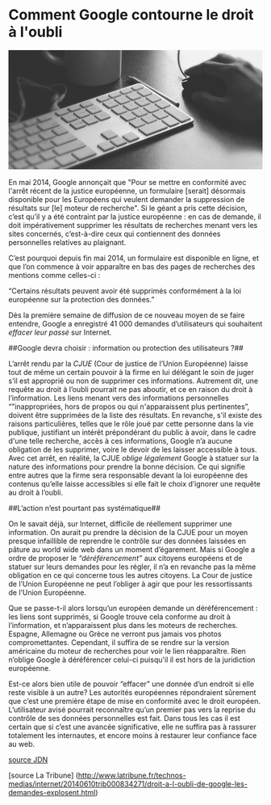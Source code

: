 # Comment Google contourne le droit à l'oubli	

![Comment Google contourne le droit à l'oubli](img/droit-a-l-oubli.png)

En mai 2014, Google annonçait que "Pour se mettre en conformité avec l'arrêt récent de la justice européenne, un formulaire [serait] désormais disponible pour les Européens qui veulent demander la suppression de résultats sur [le] moteur de recherche". Si le géant a pris cette décision, c’est qu’il y a été contraint par la justice européenne : en cas de demande, il doit impérativement supprimer les résultats de recherches menant vers les sites concernés, c’est-à-dire ceux qui contiennent des données personnelles relatives au plaignant.

C’est pourquoi depuis fin mai 2014, un formulaire est disponible en ligne, et que l’on commence à voir apparaître en bas des pages de recherches des mentions comme celles-ci :

“Certains résultats peuvent avoir été supprimés conformément à la loi européenne sur la protection des données.”

Dès la première semaine de diffusion de ce nouveau moyen de se faire entendre, Google a enregistré 41 000 demandes d’utilisateurs qui souhaitent *effacer leur passé* sur Internet.

##Google devra choisir : information ou protection des utilisateurs ?##

L’arrêt rendu par la *CJUE* (Cour de justice de l’Union Européenne) laisse tout de même un certain pouvoir à la firme en lui délégant le soin de juger s’il est approprié ou non de supprimer ces informations. Autrement dit, une requête au droit à l’oubli pourrait ne pas aboutir, et ce en raison du droit à l’information. Les liens menant vers des informations personnelles “"inappropriées, hors de propos ou qui n'apparaissent plus pertinentes”, doivent être supprimées de la liste des résultats. En revanche, s'il existe des raisons particulières, telles que le rôle joué par cette personne dans la vie publique, justifiant un intérêt prépondérant du public à avoir, dans le cadre d'une telle recherche, accès à ces informations, Google n’a aucune obligation de les supprimer, voire le devoir de les laisser accessible à tous.
Avec cet arrêt, en réalité, la CJUE *oblige légalement* Google à statuer sur la nature des informations pour prendre la bonne décision. Ce qui signifie entre autres que la firme sera responsable devant la loi européenne des contenus qu’elle laisse accessibles si elle fait le choix d’ignorer une requête au droit à l’oubli.

##L’action n’est pourtant pas systématique##

On le savait déjà, sur Internet, difficile de réellement supprimer une information. On aurait pu prendre la décision de la CJUE pour un moyen presque infaillible de reprendre le contrôle sur des données laissées en pâture au world wide web dans un moment d’égarement. Mais si Google a ordre de proposer le *“déréférencement”* aux citoyens européens et de statuer sur leurs demandes pour les régler, il n’a en revanche pas la même obligation en ce qui concerne tous les autres citoyens. La Cour de justice de l’Union Européenne ne peut l’obliger à agir que pour les ressortissants de l’Union Européenne.

Que se passe-t-il alors lorsqu’un européen demande un déréférencement  : les liens sont supprimés, si Google trouve cela conforme au droit à l’information, et n’apparaissent plus dans les moteurs de recherches. Espagne, Allemagne ou Grèce ne verront pus jamais vos photos compromettantes.
Cependant, il suffira de se rendre sur la version américaine du moteur de recherches pour voir le lien réapparaître. Rien n’oblige Google à déréférencer celui-ci puisqu'il il est hors de la juridiction européenne.

Est-ce alors bien utile de pouvoir “effacer” une donnée d’un endroit si elle reste visible à un autre? Les autorités européennes répondraient sûrement que c’est une première étape de mise en conformité avec le droit européen. L’utilisateur avisé pourrait reconnaître qu’un premier pas vers la reprise du contrôle de ses données personnelles est fait. Dans tous les cas il est certain que si c’est une avancée significative, elle ne suffira pas à rassurer totalement les internautes, et encore moins à restaurer leur confiance face au web.

[source JDN](http://www.journaldunet.com/ebusiness/le-net/google-droit-a-l-oubli-0514.shtml)

[source La Tribune]
(http://www.latribune.fr/technos-medias/internet/20140610trib000834271/droit-a-l-oubli-de-google-les-demandes-explosent.html)